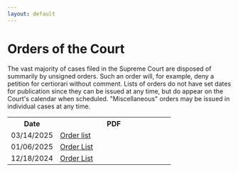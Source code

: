 ```yaml
---
layout: default
---
```

# Orders of the Court
The vast majority of cases filed in the Supreme Court are disposed of summarily by unsigned orders. Such an order will, for example, deny a petition for certiorari without comment. Lists of orders do not have set dates for publication since they can be issued at any time, but do appear on the Court's calendar when scheduled. "Miscellaneous" orders may be issued in individual cases at any time.

<table>
    <tr>
        <th style="width:30%;">Date</th>
        <th>PDF</th>
    </tr>
    <tr>
        <td>03/14/2025</td>
        <td><a href="/orders/orderlist031425.pdf">Order list</a></td>
    </tr>
    <tr>
        <td>01/06/2025</td>
        <td><a href="/orders/orderlist010625.pdf">Order List</a></td>
    </tr>
    <tr>
        <td>12/18/2024</td>
        <td><a href="/orders/orderlist121824.pdf">Order List</a></td>
    </tr>
</table>
